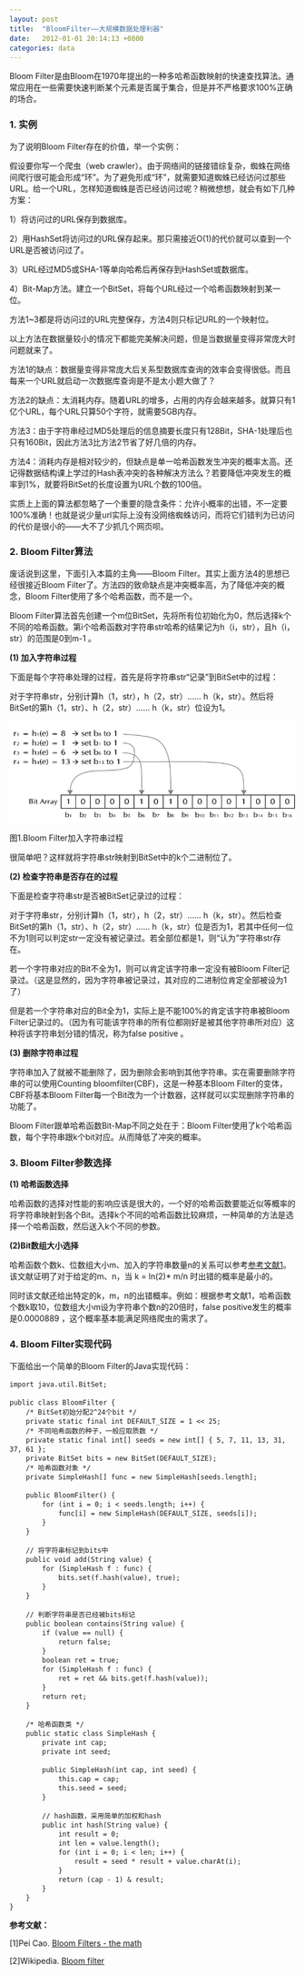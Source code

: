 ```yaml
---
layout: post
title:  "BloomFilter——大规模数据处理利器"
date:   2012-01-01 20:14:13 +0800
categories: data
---
```


Bloom Filter是由Bloom在1970年提出的一种多哈希函数映射的快速查找算法。通常应用在一些需要快速判断某个元素是否属于集合，但是并不严格要求100%正确的场合。

### 1. 实例
为了说明Bloom Filter存在的价值，举一个实例：

假设要你写一个爬虫（web crawler）。由于网络间的链接错综复杂，蜘蛛在网络间爬行很可能会形成“环”。为了避免形成“环”，就需要知道蜘蛛已经访问过那些URL。给一个URL，怎样知道蜘蛛是否已经访问过呢？稍微想想，就会有如下几种方案：

1）将访问过的URL保存到数据库。

2）用HashSet将访问过的URL保存起来。那只需接近O(1)的代价就可以查到一个URL是否被访问过了。

3）URL经过MD5或SHA-1等单向哈希后再保存到HashSet或数据库。

4）Bit-Map方法。建立一个BitSet，将每个URL经过一个哈希函数映射到某一位。

方法1~3都是将访问过的URL完整保存，方法4则只标记URL的一个映射位。

以上方法在数据量较小的情况下都能完美解决问题，但是当数据量变得非常庞大时问题就来了。

方法1的缺点：数据量变得非常庞大后关系型数据库查询的效率会变得很低。而且每来一个URL就启动一次数据库查询是不是太小题大做了？

方法2的缺点：太消耗内存。随着URL的增多，占用的内存会越来越多。就算只有1亿个URL，每个URL只算50个字符，就需要5GB内存。

方法3：由于字符串经过MD5处理后的信息摘要长度只有128Bit，SHA-1处理后也只有160Bit，因此方法3比方法2节省了好几倍的内存。

方法4：消耗内存是相对较少的，但缺点是单一哈希函数发生冲突的概率太高。还记得数据结构课上学过的Hash表冲突的各种解决方法么？若要降低冲突发生的概率到1%，就要将BitSet的长度设置为URL个数的100倍。

实质上上面的算法都忽略了一个重要的隐含条件：允许小概率的出错，不一定要100%准确！也就是说少量url实际上没有没网络蜘蛛访问，而将它们错判为已访问的代价是很小的——大不了少抓几个网页呗。 

### 2. Bloom Filter算法 

废话说到这里，下面引入本篇的主角——Bloom Filter。其实上面方法4的思想已经很接近Bloom Filter了。方法四的致命缺点是冲突概率高，为了降低冲突的概念，Bloom Filter使用了多个哈希函数，而不是一个。

Bloom Filter算法首先创建一个m位BitSet，先将所有位初始化为0，然后选择k个不同的哈希函数。第i个哈希函数对字符串str哈希的结果记为h（i，str），且h（i，str）的范围是0到m-1 。

**(1) 加入字符串过程**

下面是每个字符串处理的过程，首先是将字符串str“记录”到BitSet中的过程：

对于字符串str，分别计算h（1，str），h（2，str）…… h（k，str）。然后将BitSet的第h（1，str）、h（2，str）…… h（k，str）位设为1。

![bloomfilter](images/bloomfilter.jpg)

图1.Bloom Filter加入字符串过程

很简单吧？这样就将字符串str映射到BitSet中的k个二进制位了。

**(2) 检查字符串是否存在的过程**

下面是检查字符串str是否被BitSet记录过的过程：

对于字符串str，分别计算h（1，str），h（2，str）…… h（k，str）。然后检查BitSet的第h（1，str）、h（2，str）…… h（k，str）位是否为1，若其中任何一位不为1则可以判定str一定没有被记录过。若全部位都是1，则“认为”字符串str存在。

若一个字符串对应的Bit不全为1，则可以肯定该字符串一定没有被Bloom Filter记录过。（这是显然的，因为字符串被记录过，其对应的二进制位肯定全部被设为1了）

但是若一个字符串对应的Bit全为1，实际上是不能100%的肯定该字符串被Bloom Filter记录过的。（因为有可能该字符串的所有位都刚好是被其他字符串所对应）这种将该字符串划分错的情况，称为false positive 。


**(3) 删除字符串过程** 

字符串加入了就被不能删除了，因为删除会影响到其他字符串。实在需要删除字符串的可以使用Counting bloomfilter(CBF)，这是一种基本Bloom Filter的变体，CBF将基本Bloom Filter每一个Bit改为一个计数器，这样就可以实现删除字符串的功能了。

Bloom Filter跟单哈希函数Bit-Map不同之处在于：Bloom Filter使用了k个哈希函数，每个字符串跟k个bit对应。从而降低了冲突的概率。


### 3. Bloom Filter参数选择

**(1) 哈希函数选择**

哈希函数的选择对性能的影响应该是很大的，一个好的哈希函数要能近似等概率的将字符串映射到各个Bit。选择k个不同的哈希函数比较麻烦，一种简单的方法是选择一个哈希函数，然后送入k个不同的参数。

**(2)Bit数组大小选择** 

哈希函数个数k、位数组大小m、加入的字符串数量n的关系可以参考[参考文献1](http://pages.cs.wisc.edu/~cao/papers/summary-cache/node8.html)。该文献证明了对于给定的m、n，当 k = ln(2)* m/n 时出错的概率是最小的。

同时该文献还给出特定的k，m，n的出错概率。例如：根据参考文献1，哈希函数个数k取10，位数组大小m设为字符串个数n的20倍时，false positive发生的概率是0.0000889 ，这个概率基本能满足网络爬虫的需求了。  



### 4. Bloom Filter实现代码

下面给出一个简单的Bloom Filter的Java实现代码：

```
import java.util.BitSet;

public class BloomFilter {
	/* BitSet初始分配2^24个bit */
	private static final int DEFAULT_SIZE = 1 << 25;
	/* 不同哈希函数的种子，一般应取质数 */
	private static final int[] seeds = new int[] { 5, 7, 11, 13, 31, 37, 61 };
	private BitSet bits = new BitSet(DEFAULT_SIZE);
	/* 哈希函数对象 */
	private SimpleHash[] func = new SimpleHash[seeds.length];

	public BloomFilter() {
		for (int i = 0; i < seeds.length; i++) {
			func[i] = new SimpleHash(DEFAULT_SIZE, seeds[i]);
		}
	}

	// 将字符串标记到bits中
	public void add(String value) {
		for (SimpleHash f : func) {
			bits.set(f.hash(value), true);
		}
	}

	// 判断字符串是否已经被bits标记
	public boolean contains(String value) {
		if (value == null) {
			return false;
		}
		boolean ret = true;
		for (SimpleHash f : func) {
			ret = ret && bits.get(f.hash(value));
		}
		return ret;
	}

	/* 哈希函数类 */
	public static class SimpleHash {
		private int cap;
		private int seed;

		public SimpleHash(int cap, int seed) {
			this.cap = cap;
			this.seed = seed;
		}

		// hash函数，采用简单的加权和hash
		public int hash(String value) {
			int result = 0;
			int len = value.length();
			for (int i = 0; i < len; i++) {
				result = seed * result + value.charAt(i);
			}
			return (cap - 1) & result;
		}
	}
}
```

**参考文献：**

[1]Pei Cao. [Bloom Filters - the math](http://pages.cs.wisc.edu/~cao/papers/summary-cache/node8.html)

[2]Wikipedia. [Bloom filter](http://en.wikipedia.org/wiki/Bloom_filter)
